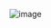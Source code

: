 ![image](https://user-images.githubusercontent.com/84206290/217533655-49028196-af9e-45b1-82d5-5208bf90bed9.png)

